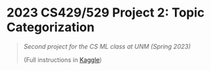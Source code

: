 # 2023 CS429/529 Project 2: Topic Categorization

> *Second project for the CS ML class at UNM (Spring 2023)*
> 
> (Full instructions in [Kaggle](https://www.kaggle.com/competitions/cs429529-project-2-topic-categorization))
